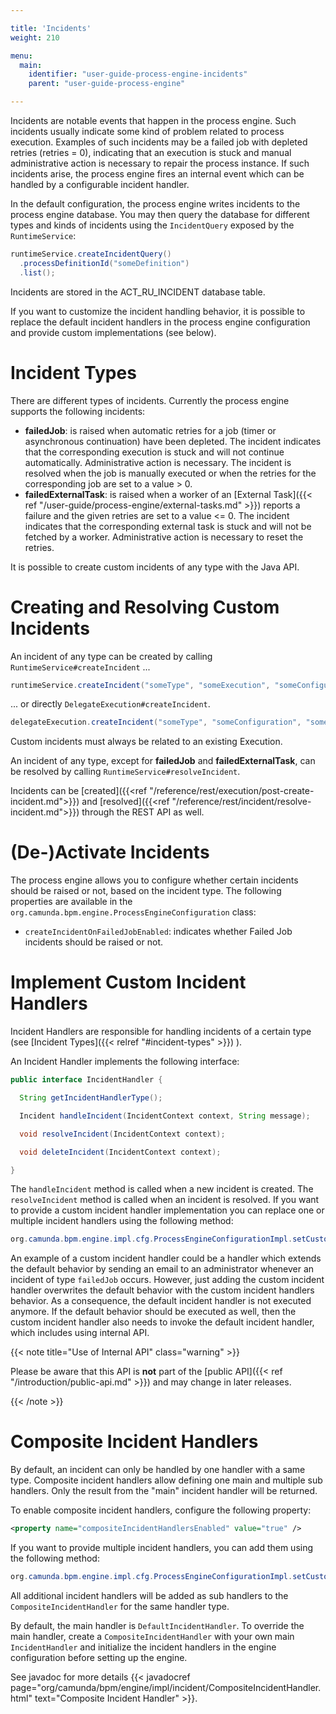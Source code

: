 ```yaml
---

title: 'Incidents'
weight: 210

menu:
  main:
    identifier: "user-guide-process-engine-incidents"
    parent: "user-guide-process-engine"

---
```



Incidents are notable events that happen in the process engine. Such incidents usually indicate some kind of problem related to process execution. Examples of such incidents may be a failed job with depleted retries (retries = 0), indicating that an execution is stuck and manual administrative action is necessary to repair the process instance. If such incidents arise, the process engine fires an internal event which can be handled by a configurable incident handler.

In the default configuration, the process engine writes incidents to the process engine database. You may then query the database for different types and kinds of incidents using the `IncidentQuery` exposed by the `RuntimeService`:

```java
runtimeService.createIncidentQuery()
  .processDefinitionId("someDefinition")
  .list();
```

Incidents are stored in the ACT_RU_INCIDENT database table.

If you want to customize the incident handling behavior, it is possible to replace the default incident handlers in the process engine configuration and provide custom implementations (see below).


# Incident Types

There are different types of incidents. Currently the process engine supports the following incidents:

* **failedJob**: is raised when automatic retries for a job (timer or asynchronous continuation) have been depleted. The incident indicates that the corresponding execution is stuck and will not continue automatically. Administrative action is necessary. The incident is resolved when the job is manually executed or when the retries for the corresponding job are set to a value > 0.
* **failedExternalTask**: is raised when a worker of an [External Task]({{< ref "/user-guide/process-engine/external-tasks.md" >}}) reports a failure and the given retries are set to a value <= 0. The incident indicates that the corresponding external task is stuck and will not be fetched by a worker. Administrative action is necessary to reset the retries.

It is possible to create custom incidents of any type with the Java API.

# Creating and Resolving Custom Incidents

An incident of any type can be created by calling `RuntimeService#createIncident` ...

```java
runtimeService.createIncident("someType", "someExecution", "someConfiguration", "someMessage");
```

... or directly `DelegateExecution#createIncident`.
```java
delegateExecution.createIncident("someType", "someConfiguration", "someMessage");
```

Custom incidents must always be related to an existing Execution.

An incident of any type, except for **failedJob** and **failedExternalTask**, can be resolved by calling `RuntimeService#resolveIncident`.

Incidents can be [created]({{<ref "/reference/rest/execution/post-create-incident.md">}}) and [resolved]({{<ref "/reference/rest/incident/resolve-incident.md">}}) through the REST API as well.


# (De-)Activate Incidents


The process engine allows you to configure  whether certain incidents should be raised or not, based on the incident type.
The following properties are available in the `org.camunda.bpm.engine.ProcessEngineConfiguration` class:

  * `createIncidentOnFailedJobEnabled`: indicates whether Failed Job incidents should be raised or not.


# Implement Custom Incident Handlers

Incident Handlers are responsible for handling incidents of a certain type (see [Incident Types]({{< relref "#incident-types" >}}) ).

An Incident Handler implements the following interface:

```java
public interface IncidentHandler {

  String getIncidentHandlerType();

  Incident handleIncident(IncidentContext context, String message);

  void resolveIncident(IncidentContext context);

  void deleteIncident(IncidentContext context);

}
```

The `handleIncident` method is called when a new incident is created. The `resolveIncident` method is called when an incident is resolved. If you want to provide a custom incident handler implementation you can replace one or multiple incident handlers using the following method:

```java
org.camunda.bpm.engine.impl.cfg.ProcessEngineConfigurationImpl.setCustomIncidentHandlers(List<IncidentHandler>)
```

An example of a custom incident handler could be a handler which extends the default behavior by sending an email to an administrator whenever an incident of type ``failedJob`` occurs. However, just adding the custom incident handler overwrites the default behavior with the custom incident handlers behavior. As a consequence, the default incident handler is not executed anymore. If the default behavior should be executed as well, then the custom incident handler also needs to invoke the default incident handler, which includes using internal API.

{{< note title="Use of Internal API" class="warning" >}}

Please be aware that this API is **not** part of the [public API]({{< ref "/introduction/public-api.md" >}}) and may change in later releases.

{{< /note >}}

# Composite Incident Handlers

By default, an incident can only be handled by one handler with a same type.
Composite incident handlers allow defining one main and multiple sub handlers. Only the result from the "main" incident handler will be returned.

To enable composite incident handlers, configure the following property:

```xml
<property name="compositeIncidentHandlersEnabled" value="true" />
```

If you want to provide multiple incident handlers, you can add them using the following method:

```java
org.camunda.bpm.engine.impl.cfg.ProcessEngineConfigurationImpl.setCustomIncidentHandlers(List<IncidentHandler>)
```

All additional incident handlers will be added as sub handlers to the `CompositeIncidentHandler` for the same handler type.

By default, the main handler is `DefaultIncidentHandler`. To override the main handler, create a `CompositeIncidentHandler` with your own main `IncidentHandler` and initialize the incident handlers in the engine configuration before setting up the engine.

See javadoc for more details
{{< javadocref page="org/camunda/bpm/engine/impl/incident/CompositeIncidentHandler.html" text="Composite Incident Handler" >}}.